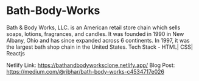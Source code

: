 # Bath-Body-Works
Bath & Body Works, LLC. is an American retail store chain which sells soaps, lotions, fragrances, and candles. It was founded in 1990 in New Albany, Ohio and has since expanded across 6 continents. In 1997, it was the largest bath shop chain in the United States. Tech Stack - HTML| CSS| Reactjs

Netlify Link: https://bathandbodyworksclone.netlify.app/
Blog Post: https://medium.com/@ribhar/bath-body-works-c4534717e026
